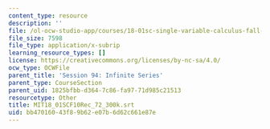 ```yaml
---
content_type: resource
description: ''
file: /ol-ocw-studio-app/courses/18-01sc-single-variable-calculus-fall-2010/bb47016043f89b62e07b6d62c661e87e_MIT18_01SCF10Rec_72_300k.srt
file_size: 7598
file_type: application/x-subrip
learning_resource_types: []
license: https://creativecommons.org/licenses/by-nc-sa/4.0/
ocw_type: OCWFile
parent_title: 'Session 94: Infinite Series'
parent_type: CourseSection
parent_uid: 1825bfbb-d364-7c86-fa97-71d985c21513
resourcetype: Other
title: MIT18_01SCF10Rec_72_300k.srt
uid: bb470160-43f8-9b62-e07b-6d62c661e87e
---
```

